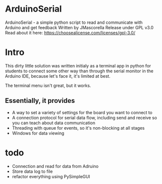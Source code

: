 # ArduinoSerial
ArduinoSerial - a simple python script to
read and communicate with Arduino and get feedback
Written by JMascorella
Release under GPL v3.0
Read about it here: https://choosealicense.com/licenses/gpl-3.0/

# Intro
This dirty little solution was written initialy as a terminal app in python
for students to connect some other way than through the serial monitor in the
Arduino IDE, because let's face it, it's limited at best.

The terminal menu isn't great, but it works.

## Essentially, it provides
- A way to set a variety of settings for the board you want to connect to
- A connection protocol for serial data flow, including send and receive so you can 
	teach about data communication
- Threading with queue for events, so it's non-blocking at all stages
- Windows for data viewing

# todo
- Connection and read for data from Adruino
- Store data log to file
- refactor everything using PySimpleGUI